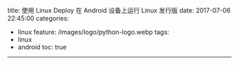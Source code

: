 title: 使用 Linux Deploy 在 Android 设备上运行 Linux 发行版
date: 2017-07-06 22:45:00
categories:
  - linux
feature: /images/logo/python-logo.webp
tags:
  - linux
  - android
toc: true
---